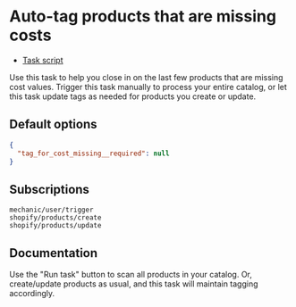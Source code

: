 # Auto-tag products that are missing costs

* [Task script](./script.liquid)

Use this task to help you close in on the last few products that are missing cost values. Trigger this task manually to process your entire catalog, or let this task update tags as needed for products you create or update.

## Default options

```json
{
  "tag_for_cost_missing__required": null
}
```

## Subscriptions

```liquid
mechanic/user/trigger
shopify/products/create
shopify/products/update
```

## Documentation

Use the "Run task" button to scan all products in your catalog. Or, create/update products as usual, and this task will maintain tagging accordingly.